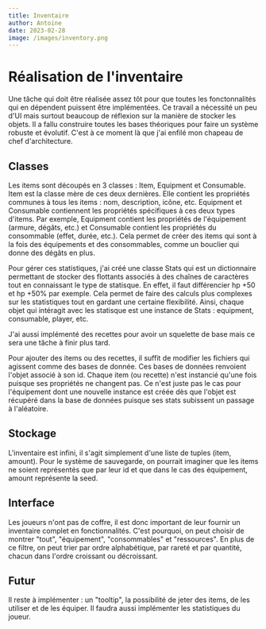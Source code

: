 ```yaml
---
title: Inventaire
author: Antoine
date: 2023-02-28
image: /images/inventory.png
---
```


# Réalisation de l'inventaire

Une tâche qui doit être réalisée assez tôt pour que toutes les fonctonnalités qui en dépendent puissent être implémentées. Ce travail a nécessité un peu d'UI mais surtout beaucoup de réflexion sur la manière de stocker les objets. Il a fallu construire toutes les bases théoriques pour faire un système robuste et évolutif. C'est à ce moment là que j'ai enfilé mon chapeau de chef d'architecture.

## Classes

Les items sont découpés en 3 classes : Item, Equipment et Consumable. Item est la classe mère de ces deux dernières. Elle contient les propriétés communes à tous les items : nom, description, icône, etc. Equipment et Consumable contiennent les propriétés spécifiques à ces deux types d'items. Par exemple, Equipment contient les propriétés de l'équipement (armure, dégâts, etc.) et Consumable contient les propriétés du consommable (effet, durée, etc.). Cela permet de créer des items qui sont à la fois des équipements et des consommables, comme un bouclier qui donne des dégâts en plus.

Pour gérer ces statistiques, j'ai créé une classe Stats qui est un dictionnaire permettant de stocker des flottants associés à des chaînes de caractères tout en connaissant le type de statisque. En effet, il faut différencier hp +50 et hp +50% par exemple. Cela permet de faire des calculs plus complexes sur les statistiques tout en gardant une certaine flexibilité. Ainsi, chaque objet qui intéragit avec les statisque est une instance de Stats : equipment, consumable, player, etc.

J'ai aussi implémenté des recettes pour avoir un squelette de base mais ce sera une tâche à finir plus tard.

Pour ajouter des items ou des recettes, il suffit de modifier les fichiers qui agissent comme des bases de donnée. Ces bases de données renvoient l'objet associé à son id. Chaque item (ou recette) n'est instancié qu'une fois puisque ses propriétés ne changent pas. Ce n'est juste pas le cas pour l'équipement dont une nouvelle instance est créée dès que l'objet est récupéré dans la base de données puisque ses stats subissent un passage à l'aléatoire.

## Stockage

L'inventaire est infini, il s'agit simplement d'une liste de tuples (item, amount). Pour le système de sauvegarde, on pourrait imaginer que les items ne soient représentés que par leur id et que dans le cas des équipement, amount représente la seed.

## Interface

Les joueurs n'ont pas de coffre, il est donc important de leur fournir un inventaire complet en fonctionnalités. C'est pourquoi, on peut choisir de montrer "tout", "équipement", "consommables" et "ressources". En plus de ce filtre, on peut trier par ordre alphabétique, par rareté et par quantité, chacun dans l'ordre croissant ou décroissant.

## Futur

Il reste à implémenter : un "tooltip", la possibilité de jeter des items, de les utiliser et de les équiper. Il faudra aussi implémenter les statistiques du joueur.
